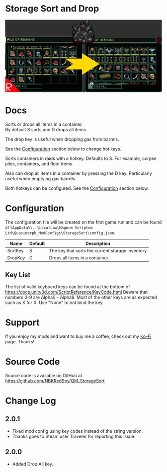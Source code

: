 # Storage Sort and Drop

![thumbnail icon](media/thumbnail.png)

# Docs

Sorts or drops all items in a container.  
By default S sorts and D drops all items.  

The drop key is useful when dropping gas from barrels.

See the [Configuration](#configuration) section below to change hot keys.

Sorts containers in raids with a hotkey.  Defaults to S.
For example, corpse piles, containers, and floor items.

Also can drop all items in a container by pressing the D key.  Particularly useful when emptying gas barrels. 

Both hotkeys can be configured.  See the [Configuration](#configuration) section below.

# Configuration

The configuration file will be created on the first game run and can be found at `%AppData%\..\LocalLow\Magnum Scriptum Ltd\Quasimorph_ModConfigs\StorageSort\config.json`.

|Name|Default|Description|
|--|--|--|
|SortKey|S|The key that sorts the current storage inventory|
|DropKey|D|Drops all items in a container.|

## Key List
The list of valid keyboard keys can be found  at the bottom of https://docs.unity3d.com/ScriptReference/KeyCode.html
Beware that numbers 0-9 are Alpha0 - Alpha9.  Most of the other keys are as expected such as X for X.
Use "None" to not bind the key.

# Support
If you enjoy my mods and want to buy me a coffee, check out my [Ko-Fi](https://ko-fi.com/nbkredspy71915) page.
Thanks!

# Source Code
Source code is available on GitHub at https://github.com/NBKRedSpy/QM_StorageSort

# Change Log

## 2.0.1 
* Fixed mod config using key codes instead of the string version.
* Thanks goes to Steam user Traveler for reporting this issue.

## 2.0.0
* Added Drop All key.